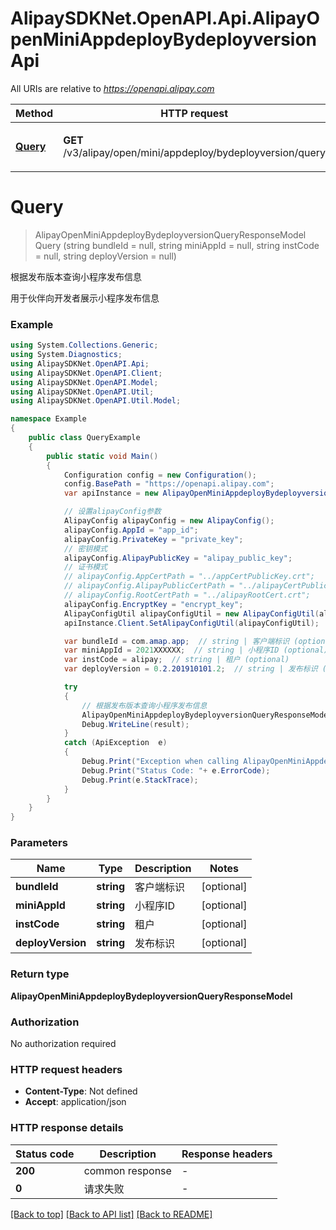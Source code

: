 # AlipaySDKNet.OpenAPI.Api.AlipayOpenMiniAppdeployBydeployversionApi

All URIs are relative to *https://openapi.alipay.com*

Method | HTTP request | Description
------------- | ------------- | -------------
[**Query**](AlipayOpenMiniAppdeployBydeployversionApi.md#query) | **GET** /v3/alipay/open/mini/appdeploy/bydeployversion/query | 根据发布版本查询小程序发布信息


<a name="query"></a>
# **Query**
> AlipayOpenMiniAppdeployBydeployversionQueryResponseModel Query (string bundleId = null, string miniAppId = null, string instCode = null, string deployVersion = null)

根据发布版本查询小程序发布信息

用于伙伴向开发者展示小程序发布信息

### Example
```csharp
using System.Collections.Generic;
using System.Diagnostics;
using AlipaySDKNet.OpenAPI.Api;
using AlipaySDKNet.OpenAPI.Client;
using AlipaySDKNet.OpenAPI.Model;
using AlipaySDKNet.OpenAPI.Util;
using AlipaySDKNet.OpenAPI.Util.Model;

namespace Example
{
    public class QueryExample
    {
        public static void Main()
        {
            Configuration config = new Configuration();
            config.BasePath = "https://openapi.alipay.com";
            var apiInstance = new AlipayOpenMiniAppdeployBydeployversionApi(config);

            // 设置alipayConfig参数
            AlipayConfig alipayConfig = new AlipayConfig();
            alipayConfig.AppId = "app_id";
            alipayConfig.PrivateKey = "private_key";
            // 密钥模式
            alipayConfig.AlipayPublicKey = "alipay_public_key";
            // 证书模式
            // alipayConfig.AppCertPath = "../appCertPublicKey.crt";
            // alipayConfig.AlipayPublicCertPath = "../alipayCertPublicKey_RSA2.crt";
            // alipayConfig.RootCertPath = "../alipayRootCert.crt";
            alipayConfig.EncryptKey = "encrypt_key";
            AlipayConfigUtil alipayConfigUtil = new AlipayConfigUtil(alipayConfig);
            apiInstance.Client.SetAlipayConfigUtil(alipayConfigUtil);

            var bundleId = com.amap.app;  // string | 客户端标识 (optional) 
            var miniAppId = 2021XXXXXX;  // string | 小程序ID (optional) 
            var instCode = alipay;  // string | 租户 (optional) 
            var deployVersion = 0.2.201910101.2;  // string | 发布标识 (optional) 

            try
            {
                // 根据发布版本查询小程序发布信息
                AlipayOpenMiniAppdeployBydeployversionQueryResponseModel result = apiInstance.Query(bundleId, miniAppId, instCode, deployVersion);
                Debug.WriteLine(result);
            }
            catch (ApiException  e)
            {
                Debug.Print("Exception when calling AlipayOpenMiniAppdeployBydeployversionApi.Query: " + e.Message );
                Debug.Print("Status Code: "+ e.ErrorCode);
                Debug.Print(e.StackTrace);
            }
        }
    }
}
```

### Parameters

Name | Type | Description  | Notes
------------- | ------------- | ------------- | -------------
 **bundleId** | **string**| 客户端标识 | [optional] 
 **miniAppId** | **string**| 小程序ID | [optional] 
 **instCode** | **string**| 租户 | [optional] 
 **deployVersion** | **string**| 发布标识 | [optional] 

### Return type

**AlipayOpenMiniAppdeployBydeployversionQueryResponseModel**

### Authorization

No authorization required

### HTTP request headers

 - **Content-Type**: Not defined
 - **Accept**: application/json


### HTTP response details
| Status code | Description | Response headers |
|-------------|-------------|------------------|
| **200** | common response |  -  |
| **0** | 请求失败 |  -  |

[[Back to top]](#) [[Back to API list]](../README.md#documentation-for-api-endpoints) [[Back to README]](../README.md)


